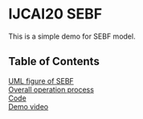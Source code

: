 # IJCAI20 SEBF
This is a simple demo for SEBF model.

## Table of Contents
[UML figure of SEBF](https://github.com/sebf2020/ijcai20/blob/master/Overall%20system%20operation%20diagram.png)  
[Overall operation process](https://github.com/sebf2020/ijcai20/blob/master/sebf.md)  
[Code](https://github.com/sebf2020/ijcai20/tree/master/src)  
[Demo video](https://sites.google.com/view/sebf/)  
